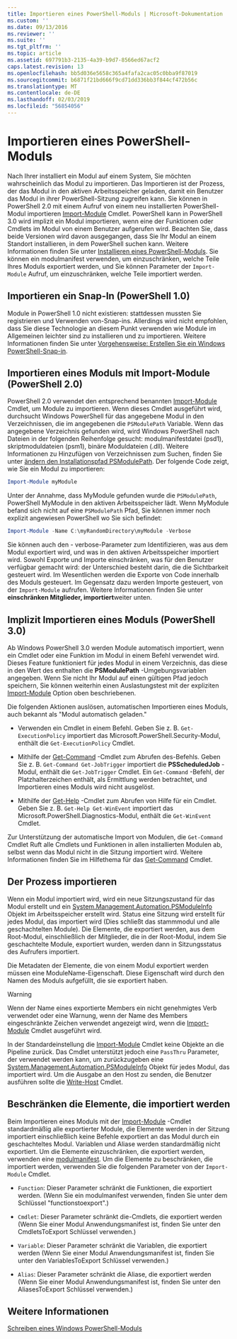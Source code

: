 ```yaml
---
title: Importieren eines PowerShell-Moduls | Microsoft-Dokumentation
ms.custom: ''
ms.date: 09/13/2016
ms.reviewer: ''
ms.suite: ''
ms.tgt_pltfrm: ''
ms.topic: article
ms.assetid: 697791b3-2135-4a39-b9d7-8566ed67acf2
caps.latest.revision: 13
ms.openlocfilehash: bb5d036e5658c365a4fafa2cac05c0bba9f87019
ms.sourcegitcommit: b6871f21bd666f9cd71dd336bb3f844cf472b56c
ms.translationtype: MT
ms.contentlocale: de-DE
ms.lasthandoff: 02/03/2019
ms.locfileid: "56854056"
---
```

# <a name="importing-a-powershell-module"></a>Importieren eines PowerShell-Moduls

Nach Ihrer installiert ein Modul auf einem System, Sie möchten wahrscheinlich das Modul zu importieren. Das Importieren ist der Prozess, der das Modul in den aktiven Arbeitsspeicher geladen, damit ein Benutzer das Modul in ihrer PowerShell-Sitzung zugreifen kann. Sie können in PowerShell 2.0 mit einem Aufruf von einem neu installierten PowerShell-Modul importieren [Import-Module](/powershell/module/Microsoft.PowerShell.Core/Import-Module) Cmdlet. PowerShell kann in PowerShell 3.0 wird implizit ein Modul importieren, wenn eine der Funktionen oder Cmdlets im Modul von einem Benutzer aufgerufen wird. Beachten Sie, dass beide Versionen wird davon ausgegangen, dass Sie Ihr Modul an einem Standort installieren, in dem PowerShell suchen kann. Weitere Informationen finden Sie unter [Installieren eines PowerShell-Moduls](./installing-a-powershell-module.md). Sie können ein modulmanifest verwenden, um einzuschränken, welche Teile Ihres Moduls exportiert werden, und Sie können Parameter der `Import-Module` Aufruf, um einzuschränken, welche Teile importiert werden.

## <a name="importing-a-snap-in-powershell-10"></a>Importieren ein Snap-In (PowerShell 1.0)

Module in PowerShell 1.0 nicht existieren: stattdessen mussten Sie registrieren und Verwenden von-Snap-ins. Allerdings wird nicht empfohlen, dass Sie diese Technologie an diesem Punkt verwenden wie Module im Allgemeinen leichter sind zu installieren und zu importieren. Weitere Informationen finden Sie unter [Vorgehensweise: Erstellen Sie ein Windows PowerShell-Snap-in](../cmdlet/how-to-create-a-windows-powershell-snap-in.md).

## <a name="importing-a-module-with-import-module-powershell-20"></a>Importieren eines Moduls mit Import-Module (PowerShell 2.0)

PowerShell 2.0 verwendet den entsprechend benannten [Import-Module](/powershell/module/Microsoft.PowerShell.Core/Import-Module) Cmdlet, um Module zu importieren. Wenn dieses Cmdlet ausgeführt wird, durchsucht Windows PowerShell für das angegebene Modul in den Verzeichnissen, die im angegebenen die `PSModulePath` Variable. Wenn das angegebene Verzeichnis gefunden wird, wird Windows PowerShell nach Dateien in der folgenden Reihenfolge gesucht: modulmanifestdatei (psd1), skriptmoduldateien (psm1), binäre Moduldateien (.dll). Weitere Informationen zu Hinzufügen von Verzeichnissen zum Suchen, finden Sie unter [ändern den Installationspfad PSModulePath](./modifying-the-psmodulepath-installation-path.md). Der folgende Code zeigt, wie Sie ein Modul zu importieren:

```powershell
Import-Module myModule
```

Unter der Annahme, dass MyModule gefunden wurde die `PSModulePath`, PowerShell MyModule in den aktiven Arbeitsspeicher lädt. Wenn MyModule befand sich nicht auf eine `PSModulePath` Pfad, Sie können immer noch explizit angewiesen PowerShell wo Sie sich befindet:

```powershell
Import-Module -Name C:\myRandomDirectory\myModule -Verbose
```

Sie können auch den - verbose-Parameter zum Identifizieren, was aus dem Modul exportiert wird, und was in den aktiven Arbeitsspeicher importiert wird. Sowohl Exporte und Importe einschränken, was für den Benutzer verfügbar gemacht wird: der Unterschied besteht darin, die die Sichtbarkeit gesteuert wird. Im Wesentlichen werden die Exporte von Code innerhalb des Moduls gesteuert. Im Gegensatz dazu werden Importe gesteuert, von der `Import-Module` aufrufen. Weitere Informationen finden Sie unter **einschränken Mitglieder, importiert**weiter unten.

## <a name="implicitly-importing-a-module-powershell-30"></a>Implizit Importieren eines Moduls (PowerShell 3.0)

Ab Windows PowerShell 3.0 werden Module automatisch importiert, wenn ein Cmdlet oder eine Funktion im Modul in einem Befehl verwendet wird. Dieses Feature funktioniert für jedes Modul in einem Verzeichnis, das diese in den Wert des enthalten die **PSModulePath** -Umgebungsvariablen angegeben. Wenn Sie nicht Ihr Modul auf einen gültigen Pfad jedoch speichern, Sie können weiterhin einen Auslastungstest mit der expliziten [Import-Module](/powershell/module/Microsoft.PowerShell.Core/Import-Module) Option oben beschriebenen.

Die folgenden Aktionen auslösen, automatischen Importieren eines Moduls, auch bekannt als "Modul automatisch geladen."

- Verwenden ein Cmdlet in einem Befehl. Geben Sie z. B. `Get-ExecutionPolicy` importiert das Microsoft.PowerShell.Security-Modul, enthält die `Get-ExecutionPolicy` Cmdlet.

- Mithilfe der [Get-Command](/powershell/module/Microsoft.PowerShell.Core/Get-Command) -Cmdlet zum Abrufen des-Befehls.  Geben Sie z. B. `Get-Command Get-JobTrigger` importiert die **PSScheduledJob** -Modul, enthält die `Get-JobTrigger` Cmdlet. Ein `Get-Command` -Befehl, der Platzhalterzeichen enthält, als Ermittlung werden betrachtet, und Importieren eines Moduls wird nicht ausgelöst.

- Mithilfe der [Get-Help](/powershell/module/Microsoft.PowerShell.Core/Get-Help) -Cmdlet zum Abrufen von Hilfe für ein Cmdlet. Geben Sie z. B. `Get-Help Get-WinEvent` importiert das Microsoft.PowerShell.Diagnostics-Modul, enthält die `Get-WinEvent` Cmdlet.

Zur Unterstützung der automatische Import von Modulen, die `Get-Command` Cmdlet Ruft alle Cmdlets und Funktionen in allen installierten Modulen ab, selbst wenn das Modul nicht in die Sitzung importiert wird. Weitere Informationen finden Sie im Hilfethema für das [Get-Command](/powershell/module/Microsoft.PowerShell.Core/Get-Command) Cmdlet.

## <a name="the-importing-process"></a>Der Prozess importieren

Wenn ein Modul importiert wird, wird ein neue Sitzungszustand für das Modul erstellt und ein [System.Management.Automation.PSModuleInfo](/dotnet/api/System.Management.Automation.PSModuleInfo) Objekt im Arbeitsspeicher erstellt wird. Status eine Sitzung wird erstellt für jedes Modul, das importiert wird (Dies schließt das stammmodul und alle geschachtelten Module). Die Elemente, die exportiert werden, aus dem Root-Modul, einschließlich der Mitglieder, die in der Root-Modul, indem Sie geschachtelte Module, exportiert wurden, werden dann in Sitzungsstatus des Aufrufers importiert.

Die Metadaten der Elemente, die von einem Modul exportiert werden müssen eine ModuleName-Eigenschaft. Diese Eigenschaft wird durch den Namen des Moduls aufgefüllt, die sie exportiert haben.

> [!WARNING]
> Wenn der Name eines exportierte Members ein nicht genehmigtes Verb verwendet oder eine Warnung, wenn der Name des Members eingeschränkte Zeichen verwendet angezeigt wird, wenn die [Import-Module](/powershell/module/Microsoft.PowerShell.Core/Import-Module) Cmdlet ausgeführt wird.

In der Standardeinstellung die [Import-Module](/powershell/module/Microsoft.PowerShell.Core/Import-Module) Cmdlet keine Objekte an die Pipeline zurück. Das Cmdlet unterstützt jedoch eine `PassThru` Parameter, der verwendet werden kann, um zurückzugeben eine [System.Management.Automation.PSModuleInfo](/dotnet/api/System.Management.Automation.PSModuleInfo) Objekt für jedes Modul, das importiert wird. Um die Ausgabe an den Host zu senden, die Benutzer ausführen sollte die [Write-Host](/powershell/module/Microsoft.PowerShell.Utility/Write-Host) Cmdlet.

## <a name="restricting--the-members-that-are-imported"></a>Beschränken die Elemente, die importiert werden

Beim Importieren eines Moduls mit der [Import-Module](/powershell/module/Microsoft.PowerShell.Core/Import-Module) -Cmdlet standardmäßig alle exportierter Module, die Elemente werden in der Sitzung importiert einschließlich keine Befehle exportiert an das Modul durch ein geschachteltes Modul. Variablen und Aliase werden standardmäßig nicht exportiert. Um die Elemente einzuschränken, die exportiert werden, verwenden eine [modulmanifest](./how-to-write-a-powershell-module-manifest.md). Um die Elemente zu beschränken, die importiert werden, verwenden Sie die folgenden Parameter von der `Import-Module` Cmdlet.

- `Function`: Dieser Parameter schränkt die Funktionen, die exportiert werden. (Wenn Sie ein modulmanifest verwenden, finden Sie unter dem Schlüssel "functionstoexport".)

- `Cmdlet`: Dieser Parameter schränkt die-Cmdlets, die exportiert werden (Wenn Sie einer Modul Anwendungsmanifest ist, finden Sie unter den CmdletsToExport Schlüssel verwenden.)

- `Variable`: Dieser Parameter schränkt die Variablen, die exportiert werden (Wenn Sie einer Modul Anwendungsmanifest ist, finden Sie unter den VariablesToExport Schlüssel verwenden.)

- `Alias`: Dieser Parameter schränkt die Aliase, die exportiert werden (Wenn Sie einer Modul Anwendungsmanifest ist, finden Sie unter den AliasesToExport Schlüssel verwenden.)

## <a name="see-also"></a>Weitere Informationen

[Schreiben eines Windows PowerShell-Moduls](./writing-a-windows-powershell-module.md)
